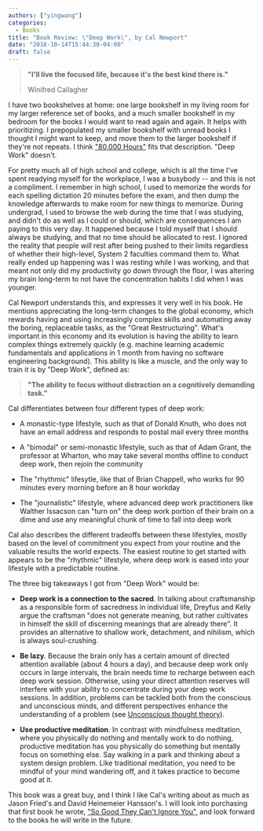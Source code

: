 ```yaml
---
authors: ["yingwang"]
categories:
  - Books
title: "Book Review: \"Deep Work\", by Cal Newport"
date: "2018-10-14T15:44:30-04:00"
draft: false
---
```


 > **"I'll live the focused life, because it's the best kind there is."**
 >
 > Winifred Callagher

I have two bookshelves at home: one large bookshelf in my living room for my
larger reference set of books, and a much smaller bookshelf in my bedroom for
the books I would want to read again and again. It helps with prioritizing. I
prepopulated my smaller bookshelf with unread books I thought I might want to
keep, and move them to the larger bookshelf if they're not repeats. I think
["80,000 Hours"](/posts/2018/10/07/80000_hours) fits that description. "Deep
Work" doesn't.

For pretty much all of high school and college, which is all the time I've spent
readying myself for the workplace, I was a busybody -- and this is not a
compliment. I remember in high school, I used to memorize the words for each
spelling dictation 20 minutes before the exam, and then dump the knowledge
afterwards to make room for new things to memorize. During undergrad, I used to
browse the web during the time that I was studying, and didn't do as well as I
could or should, which are consequences I am paying to this very day. It
happened because I told myself that I should always be studying, and that no
time should be allocated to rest. I ignored the reality that people *will* rest
after being pushed to their limits regardless of whether their high-level,
System 2 faculties command them to. What really ended up happening was I was
resting while I was working, and that meant not only did my productivity go down
through the floor, I was altering my brain long-term to not have the
concentration habits I did when I was younger.

Cal Newport understands this, and expresses it very well in his book. He
mentions appreciating the long-term changes to the global economy, which rewards
having and using increasingly complex skills and automating away the boring,
replaceable tasks, as the "Great Restructuring". What's important in this
economy and its evolution is having the ability to learn complex things
extremely quickly (e.g. machine learning academic fundamentals and applications
in 1 month from having no software engineering background). This ability is like
a muscle, and the only way to train it is by "Deep Work", defined as:

> **"The ability to focus without distraction on a cognitively demanding
> task."**

Cal differentiates between four different types of deep work:

- A monastic-type lifestyle, such as that of Donald Knuth, who does not have an
  email address and responds to postal mail every three months

- A "bimodal" or semi-monastic lifestyle, such as that of Adam Grant, the
  professor at Wharton, who may take several months offline to conduct deep
  work, then rejoin the community

- The "rhythmic" lifesytle, like that of Brian Chappell, who works for 90
  minutes every morning before an 8 hour workday

- The "journalistic" lifestyle, where advanced deep work practitioners like
  Walther Issacson can "turn on" the deep work portion of their brain on a dime
  and use any meaningful chunk of time to fall into deep work

Cal also describes the different tradeoffs between these lifestyles, mostly
based on the level of commitment you expect from your routine and the valuable
results the world expects. The easiest routine to get started with appears to be
the "rhythmic" lifestyle, where deep work is eased into your lifestyle with a
predictable routine.

The three big takeaways I got from "Deep Work" would be:

- **Deep work is a connection to the sacred**. In talking about craftsmanship as
  a responsible form of sacredness in individual life, Dreyfus and Kelly argue
  the craftsman "does not generate meaning, but rather cultivates in himself the
  skill of discerning meanings that are already there". It provides an
  alternative to shallow work, detachment, and nihilism, which is always
  soul-crushing.

- **Be lazy**. Because the brain only has a certain amount of directed attention
  available (about 4 hours a day), and because deep work only occurs in large
  intervals, the brain needs time to recharge between each deep work session.
  Otherwise, using your direct attention reserves will interfere with your
  ability to concentrate during your deep work sessions. In addition, problems
  can be tackled both from the conscious and unconscious minds, and different
  perspectives enhance the understanding of a problem (see [Unconscious thought
  theory](https://en.wikipedia.org/wiki/Unconscious_thought_theory)).

- **Use productive meditation**. In contrast with mindfulness meditation, where
  you physically do nothing and mentally work to do nothing, productive
  meditation has you physically do something but mentally focus on something
  else. Say walking in a park and thinking about a system design problem. Like
  traditional meditation, you need to be mindful of your mind wandering off, and
  it takes practice to become good at it.

This book was a great buy, and I think I like Cal's writing about as much as
Jason Fried's and David Heinemeier Hansson's. I will look into purchasing that
first book he wrote, ["So Good They Can't Ignore
You"](https://www.amazon.com/Good-They-Cant-Ignore-You/dp/1455509124), and look
forward to the books he will write in the future.
